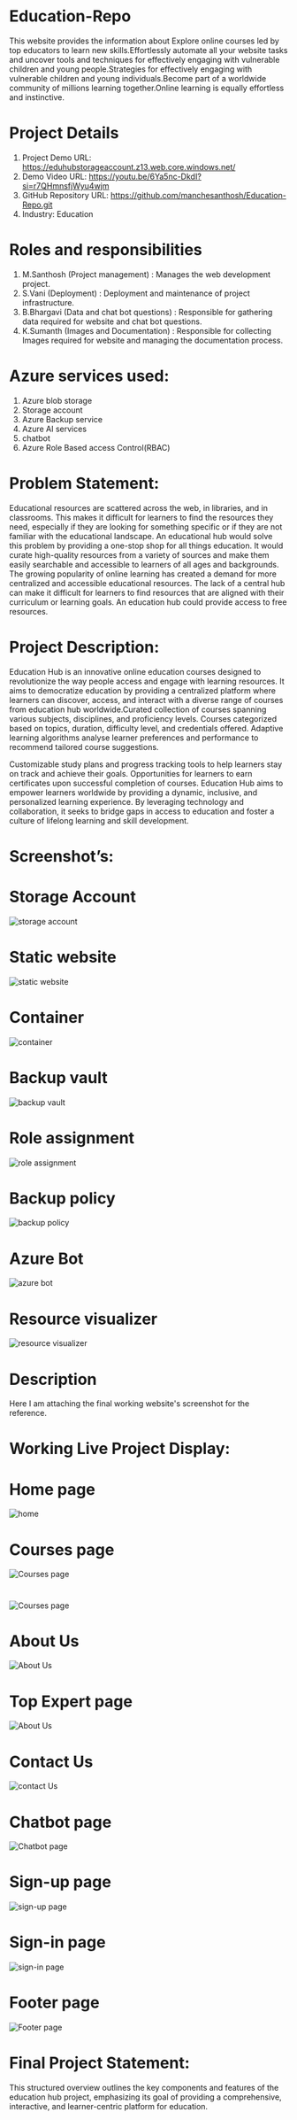 # Education-Repo

This website provides the information about Explore online courses led by top educators to learn new skills.Effortlessly automate all your website tasks and uncover tools and techniques for effectively engaging with vulnerable children and young people.Strategies for effectively engaging with vulnerable children and young individuals.Become part of a worldwide community of millions learning together.Online learning is equally effortless and instinctive.

# Project Details
1. Project Demo URL: https://eduhubstorageaccount.z13.web.core.windows.net/
2. Demo Video URL: https://youtu.be/6Ya5nc-DkdI?si=r7QHmnsfjWyu4wjm
3. GitHub Repository URL: https://github.com/manchesanthosh/Education-Repo.git
4. Industry: Education
   
# Roles and responsibilities
1. M.Santhosh (Project management) : Manages the web development project.
2. S.Vani (Deployment) : Deployment and maintenance of project infrastructure.
3. B.Bhargavi (Data and chat bot questions) : Responsible for gathering data required for website and chat bot questions.
4. K.Sumanth (Images and Documentation) : Responsible for collecting Images required for website and managing the documentation process.
# Azure services used:
1. Azure blob storage
2. Storage account
3. Azure Backup service
4. Azure AI services
5. chatbot
6. Azure Role Based access Control(RBAC)
# Problem Statement:
Educational resources are scattered across the web, in libraries, and in classrooms. This makes it difficult for learners to find the resources they need, especially if they are looking for something specific or if they are not familiar with the educational landscape. An educational hub would solve this problem by providing a one-stop shop for all things education. It would curate high-quality resources from a variety of sources and make them easily searchable and accessible to learners of all ages and backgrounds.
The growing popularity of online learning has created a demand for more centralized and accessible educational resources. The lack of a central hub can make it difficult for learners to find resources that are aligned with their curriculum or learning goals.  An education hub could provide access to free resources.

# Project Description:
Education Hub is an innovative online education courses designed to revolutionize the way people access and engage with learning resources. It aims to democratize education by providing a centralized platform where learners can discover, access, and interact with a diverse range of courses from education hub worldwide.Curated collection of courses spanning various subjects, disciplines, and proficiency levels. Courses categorized based on topics, duration, difficulty level, and credentials offered. Adaptive learning algorithms analyse learner preferences and performance to recommend tailored course suggestions. 

Customizable study plans and progress tracking tools to help learners stay on track and achieve their goals. Opportunities for learners to earn certificates upon successful completion of courses. Education Hub aims to empower learners worldwide by providing a dynamic, inclusive, and personalized learning experience. By leveraging technology and collaboration, it seeks to bridge gaps in access to education and foster a culture of lifelong learning and skill development.


# Screenshot’s:
# Storage Account
![storage account](https://manchesanthosh.github.io/Education-Repo/storage.png)

# Static website
![static website](https://manchesanthosh.github.io/Education-Repo/staticwebsite.png.png)

# Container
![container](https://manchesanthosh.github.io/Education-Repo/container.png)

# Backup vault
![backup vault](https://manchesanthosh.github.io/Education-Repo/Backupvault.png)

# Role assignment
![role assignment](https://manchesanthosh.github.io/Education-Repo/Role%20Assignment.png)

# Backup policy
![backup policy](https://manchesanthosh.github.io/Education-Repo/Backup%20Policy.png)

# Azure Bot
![azure bot](https://manchesanthosh.github.io/Education-Repo/Azure%20Bot.png)

# Resource visualizer
![resource visualizer](https://manchesanthosh.github.io/Education-Repo/resourcevisualizer.png)

# Description
Here I am attaching the final working website's screenshot for the reference.

# Working Live Project Display:
# Home page
![home](https://manchesanthosh.github.io/Education-Repo/Homepage.png)

# Courses page
![Courses page](https://manchesanthosh.github.io/Education-Repo/courses.png)

#
![Courses page](https://manchesanthosh.github.io/Education-Repo/course1.png)

# About Us
![About Us](https://manchesanthosh.github.io/Education-Repo/Aboutus.png)

# Top Expert page
![About Us](https://manchesanthosh.github.io/Education-Repo/topexperts.png)

# Contact Us
![contact Us](https://manchesanthosh.github.io/Education-Repo/Contactus.png)

# Chatbot page
![Chatbot page](https://manchesanthosh.github.io/Education-Repo/chatbot.png)

# Sign-up page 
![sign-up page](https://manchesanthosh.github.io/Education-Repo/Signup1.png)

# Sign-in page 
![sign-in page](https://manchesanthosh.github.io/Education-Repo/signin1.png)

# Footer page
![Footer page](https://manchesanthosh.github.io/Education-Repo/footer.png)


# Final Project Statement:
This structured overview outlines the key components and features of the education hub project, emphasizing its goal of providing a comprehensive, interactive, and learner-centric platform for education.

